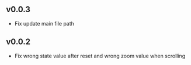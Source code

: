 ## v0.0.3

- Fix update main file path

## v0.0.2

- Fix wrong state value after reset and wrong zoom value when scrolling

